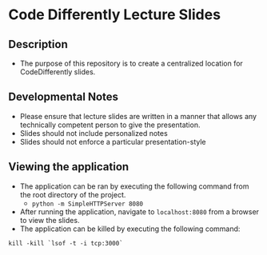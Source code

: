 # Code Differently Lecture Slides

## Description
* The purpose of this repository is to create a centralized location for CodeDifferently slides.

## Developmental Notes
* Please ensure that lecture slides are written in a manner that allows any technically competent person to give the presentation.
* Slides should not include personalized notes
* Slides should not enforce a particular presentation-style


## Viewing the application
* The application can be ran by executing the following command from the root directory of the project.
  * `python -m SimpleHTTPServer 8080`
* After running the application, navigate to `localhost:8080` from a browser to view the slides.
* The application can be killed by executing the following command:

```
kill -kill `lsof -t -i tcp:3000`
```
